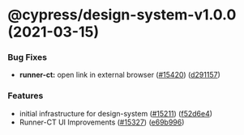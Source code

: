 # @cypress/design-system-v1.0.0 (2021-03-15)


### Bug Fixes

* **runner-ct:** open link in external browser ([#15420](https://github.com/cypress-io/cypress/issues/15420)) ([d291157](https://github.com/cypress-io/cypress/commit/d291157f07ffebe961527fdd85c7ec51056801e7))


### Features

* initial infrastructure for design-system ([#15211](https://github.com/cypress-io/cypress/issues/15211)) ([f52d6e4](https://github.com/cypress-io/cypress/commit/f52d6e4ee10c82b766fefadaf8015a3f8bbc8899))
* Runner-CT UI Improvements ([#15327](https://github.com/cypress-io/cypress/issues/15327)) ([e69b996](https://github.com/cypress-io/cypress/commit/e69b9968912471b9ece6298afd47fc6f14728813))
